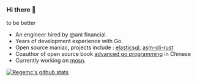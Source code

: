 ### Hi there 👋
to be better

<!--
**Regemc/Regemc** is a ✨ _special_ ✨ repository because its `README.md` (this file) appears on your GitHub profile.

Here are some ideas to get you started:

- 🔭 I’m currently working on ...
- 🌱 I’m currently learning ...
- 👯 I’m looking to collaborate on ...
- 🤔 I’m looking for help with ...
- 💬 Ask me about ...
- 📫 How to reach me: ...
- 😄 Pronouns: ...
- ⚡ Fun fact: ...
-->

* An engineer hired by @ant financial. 
* Years of development experience with Go.
* Open source maniac, projects include : [elasticsql](http://github.com/cch123/elasticsql), [asm-cli-rust](http://github.com/cch123/asm-cli-rust)
* Coauthor of open source book [advanced go programming](https://github.com/chai2010/advanced-go-programming-book) in Chinese
* Currently working on [mosn](http://github.com/mosn/mosn).

[![Regemc's github stats](https://github-readme-stats.vercel.app/api?username=Regemc)](https://github.com/Regemc)
